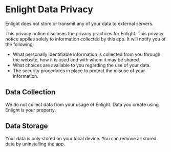 Enlight Data Privacy
====================

Enlight does not store or transmit any of your data to external servers.

This privacy notice discloses the privacy practices for Enlight. This privacy notice applies solely to information collected by this app. It will notify you of the following:

* What personally identifiable information is collected from you through the website, how it is used and with whom it may be shared.
* What choices are available to you regarding the use of your data.
* The security procedures in place to protect the misuse of your information.


Data Collection
---------------

We do not collect data from your usage of Enlight. Data you create using Enlight is your property.

Data Storage
------------

Your data is only stored on your local device. You can remove all stored data by uninstalling the app. 

